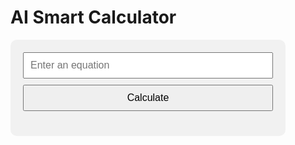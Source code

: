<!DOCTYPE html>
<html>
<head>
  <title>AI Smart Calculator</title>
  <style>
    #calculator {
      width: 400px;
      padding: 20px;
      background-color: #f1f1f1;
      border-radius: 10px;
      font-family: Arial, sans-serif;
    }
    #calculator input, #calculator button {
      width: 100%;
      padding: 10px;
      margin-bottom: 10px;
      font-size: 16px;
    }
    #result {
      font-size: 24px;
      font-weight: bold;
      text-align: right;
      margin-top: 10px;
    }
  </style>
</head>
<body>
  <h1>AI Smart Calculator</h1>
  <div id="calculator">
    <input type="text" id="equation" placeholder="Enter an equation">
    <button onclick="calculateEquation()">Calculate</button>
    <div id="result"></div>
  </div>

  <script>
    function calculateEquation() {
      const equationInput = document.getElementById('equation');
      const equation = equationInput.value.trim();

      if (equation) {
        try {
          const result = evaluate(equation);
          document.getElementById('result').textContent = result;
        } catch (error) {
          document.getElementById('result').textContent = 'Error: Invalid equation';
        }
      } else {
        document.getElementById('result').textContent = '';
      }
    }

    function evaluate(equation) {
      // Use a math.js-like library to evaluate the equation
      const math = {
        add: (a, b) => a + b,
        subtract: (a, b) => a - b,
        multiply: (a, b) => a * b,
        divide: (a, b) => a / b,
        pow: (a, b) => a ** b,
        sqrt: Math.sqrt,
        sin: Math.sin,
        cos: Math.cos,
        tan: Math.tan,
        // Add more math functions as needed
      };

      // Use the math object to evaluate the equation
      return Function(`'use strict'; return (${equation});`).call(math);
    }
  </script>
</body>
</html>
